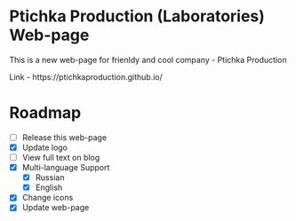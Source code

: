 # Ptichka Production (Laboratories) Web-page
<p>This is a new web-page for frienldy and cool company - Ptichka Production</p>
<p>Link - https://ptichkaproduction.github.io/</p>

# Roadmap

- [ ] Release this web-page
- [X] Update logo
- [ ] View full text on blog
- [X] Multi-language Support
    - [x] Russian
    - [X] English
- [x] Change icons
- [x] Update web-page
